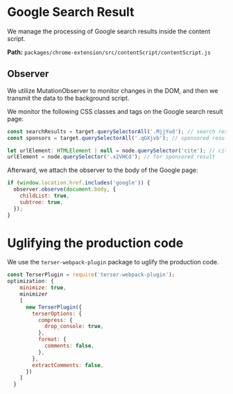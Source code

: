 
# Google Search Result 

We manage the processing of Google search results inside the content script.

**Path:** `packages/chrome-extension/src/contentScript/contentScript.js`

## Observer

We utilize MutationObserver to monitor changes in the DOM, and then we transmit the data to the background script.

We monitor the following CSS classes and tags on the Google search result page:

```javascript
const searchResults = target.querySelectorAll('.MjjYud'); // search result
const sponsors = target.querySelectorAll('.qGXjvb'); // sponsored result

let urlElement: HTMLElement | null = node.querySelector('cite'); // cite tag for searchResults url
urlElement = node.querySelector('.x2VHCd'); // for sponsored result
```

Afterward, we attach the observer to the body of the Google page:

```javascript
if (window.location.href.includes('google')) {
  observer.observe(document.body, {
    childList: true,
    subtree: true,
  });
}
```

# Uglifying the production code

We use the `terser-webpack-plugin` package to uglify the production code.

```javascript
const TerserPlugin = require('terser-webpack-plugin');
optimization: {
    minimize: true,
    minimizer
    [
      new TerserPlugin({
        terserOptions: {
          compress: {
            drop_console: true,
          },
          format: {
            comments: false,
          },
        },
        extractComments: false,
      })
    ]
  }
```

